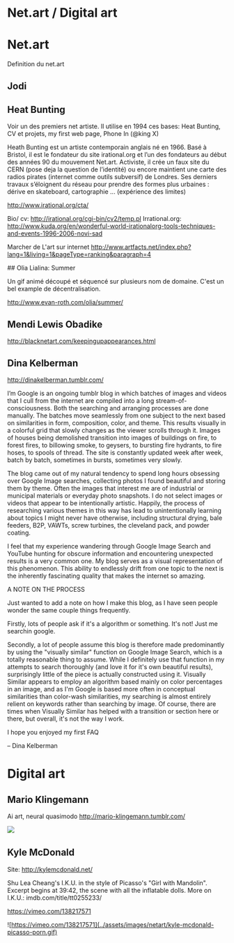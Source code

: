 # Net.art / Digital art

<!-- toc -->

# Net.art

Definition du net.art

## Jodi

## Heat Bunting

Voir un des premiers net artiste. Il utilise en 1994 ces bases: Heat Bunting, CV et projets, my first web page, Phone In (@king X)

Heath Bunting est un artiste contemporain anglais né en 1966. Basé à Bristol, il est le fondateur du site irational.org et l’un des fondateurs au début des années 90 du mouvement Net.art. Activiste, il crée un faux site du CERN (pose deja la question de l’identité) ou encore maintient une carte des radios pirates (internet comme outils subversif) de Londres. Ses derniers travaux s’éloignent du réseau pour prendre des formes plus urbaines : dérive en skateboard, cartographie ... (expérience des limites)

http://www.irational.org/cta/

Bio/ cv: http://irational.org/cgi-bin/cv2/temp.pl
Irrational.org: http://www.kuda.org/en/wonderful-world-irationalorg-tools-techniques-and-events-1996-2006-novi-sad

Marcher de L'art sur internet
http://www.artfacts.net/index.php?lang=1&living=1&pageType=ranking&paragraph=4

## Olia Lialina: Summer

Un gif animé découpé et séquencé sur plusieurs nom de domaine.
C'est un bel example de décentralisation.

http://www.evan-roth.com/olia/summer/

## Mendi Lewis Obadike

http://blacknetart.com/keepingupappearances.html

## Dina Kelberman

http://dinakelberman.tumblr.com/

I’m Google is an ongoing tumblr blog in which batches of images and videos that I cull from the internet are compiled into a long stream-of-consciousness. Both the searching and arranging processes are done manually. The batches move seamlessly from one subject to the next based on similarities in form, composition, color, and theme. This results visually in a colorful grid that slowly changes as the viewer scrolls through it. Images of houses being demolished transition into images of buildings on fire, to forest fires, to billowing smoke, to geysers, to bursting fire hydrants, to fire hoses, to spools of thread. The site is constantly updated week after week, batch by batch, sometimes in bursts, sometimes very slowly.

The blog came out of my natural tendency to spend long hours obsessing over Google Image searches, collecting photos I found beautiful and storing them by theme. Often the images that interest me are of industrial or municipal materials or everyday photo snapshots. I do not select images or videos that appear to be intentionally artistic. Happily, the process of researching various themes in this way has lead to unintentionally learning about topics I might never have otherwise, including structural drying, bale feeders, B2P, VAWTs, screw turbines, the cleveland pack, and powder coating.

I feel that my experience wandering through Google Image Search and YouTube hunting for obscure information and encountering unexpected results is a very common one. My blog serves as a visual representation of this phenomenon. This ability to endlessly drift from one topic to the next is the inherently fascinating quality that makes the internet so amazing.

A NOTE ON THE PROCESS

Just wanted to add a note on how I make this blog, as I have seen people wonder the same couple things frequently.

Firstly, lots of people ask if it's a algorithm or something. It's not! Just me searchin google.

Secondly, a lot of people assume this blog is therefore made predominantly by using the "visually similar" function on Google Image Search, which is a totally reasonable thing to assume. While I definitely use that function in my attempts to search thoroughly (and love it for it's own beautiful results), surprisingly little of the piece is actually constructed using it. Visually Similar appears to employ an algorithm based mainly on color percentages in an image, and as I'm Google is based more often in conceptual similarities than color-wash similarities, my searching is almost entirely relient on keywords rather than searching by image. Of course, there are times when Visually Similar has helped with a transition or section here or there, but overall, it's not the way I work.

I hope you enjoyed my first FAQ

– Dina Kelberman

# Digital art

## Mario Klingemann

Ai art, neural quasimodo
http://mario-klingemann.tumblr.com/

![](../assets/images/netart/mario-klingemann-doll-factory.gif)

## Kyle McDonald

Site: http://kylemcdonald.net/

Shu Lea Cheang's I.K.U. in the style of Picasso's "Girl with Mandolin". Excerpt begins at 39:42, the scene with all the inflatable dolls. More on I.K.U.: imdb.com/title/tt0255233/

https://vimeo.com/138217571

![https://vimeo.com/138217571](../assets/images/netart/kyle-mcdonald-picasso-porn.gif)
